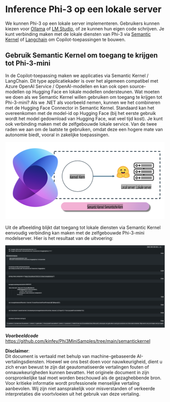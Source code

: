 # **Inference Phi-3 op een lokale server**

We kunnen Phi-3 op een lokale server implementeren. Gebruikers kunnen kiezen voor [Ollama](https://ollama.com) of [LM Studio](https://llamaedge.com), of ze kunnen hun eigen code schrijven. Je kunt verbinding maken met de lokale diensten van Phi-3 via [Semantic Kernel](https://github.com/microsoft/semantic-kernel?WT.mc_id=aiml-138114-kinfeylo) of [Langchain](https://www.langchain.com/) om Copilot-toepassingen te bouwen.

## **Gebruik Semantic Kernel om toegang te krijgen tot Phi-3-mini**

In de Copilot-toepassing maken we applicaties via Semantic Kernel / LangChain. Dit type applicatiekader is over het algemeen compatibel met Azure OpenAI Service / OpenAI-modellen en kan ook open source-modellen op Hugging Face en lokale modellen ondersteunen. Wat moeten we doen als we Semantic Kernel willen gebruiken om toegang te krijgen tot Phi-3-mini? Als we .NET als voorbeeld nemen, kunnen we het combineren met de Hugging Face Connector in Semantic Kernel. Standaard kan het overeenkomen met de model-id op Hugging Face (bij het eerste gebruik wordt het model gedownload van Hugging Face, wat veel tijd kost). Je kunt ook verbinding maken met de zelfgebouwde lokale service. Van de twee raden we aan om de laatste te gebruiken, omdat deze een hogere mate van autonomie biedt, vooral in zakelijke toepassingen.

![sk](../../../../../translated_images/sk.c244b32f4811c6f0938b9e95b0b2f4b28105bff6495bdc3b24cd42b3e3e89bb9.nl.png)

Uit de afbeelding blijkt dat toegang tot lokale diensten via Semantic Kernel eenvoudig verbinding kan maken met de zelfgebouwde Phi-3-mini modelserver. Hier is het resultaat van de uitvoering:

![skrun](../../../../../translated_images/skrun.fb7a635a22ae8b7919d6e15c0eb27262526ed69728c5a1d2773a97d4562657c7.nl.png)

***Voorbeeldcode*** https://github.com/kinfey/Phi3MiniSamples/tree/main/semantickernel

**Disclaimer**:  
Dit document is vertaald met behulp van machine-gebaseerde AI-vertalingsdiensten. Hoewel we ons best doen voor nauwkeurigheid, dient u zich ervan bewust te zijn dat geautomatiseerde vertalingen fouten of onnauwkeurigheden kunnen bevatten. Het originele document in zijn oorspronkelijke taal moet worden beschouwd als de gezaghebbende bron. Voor kritieke informatie wordt professionele menselijke vertaling aanbevolen. Wij zijn niet aansprakelijk voor misverstanden of verkeerde interpretaties die voortvloeien uit het gebruik van deze vertaling.